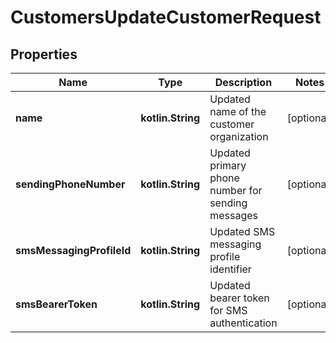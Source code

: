 
# CustomersUpdateCustomerRequest

## Properties
Name | Type | Description | Notes
------------ | ------------- | ------------- | -------------
**name** | **kotlin.String** | Updated name of the customer organization |  [optional]
**sendingPhoneNumber** | **kotlin.String** | Updated primary phone number for sending messages |  [optional]
**smsMessagingProfileId** | **kotlin.String** | Updated SMS messaging profile identifier |  [optional]
**smsBearerToken** | **kotlin.String** | Updated bearer token for SMS authentication |  [optional]



